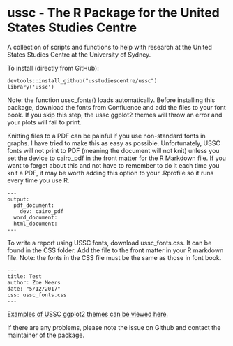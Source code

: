 # ussc - The R Package for the United States Studies Centre
A collection of scripts and functions to help with research at the
United States Studies Centre at the University of Sydney.

To install (directly from GitHub):
```{r}
devtools::install_github("usstudiescentre/ussc")
library('ussc')
```
Note: the function ussc_fonts() loads automatically. Before installing this package, download the fonts from Confluence and add the files to your font book. If you skip this step, the ussc ggplot2 themes will throw an error and your plots will fail to print.

Knitting files to a PDF can be painful if you use non-standard fonts in graphs. I have tried to make this as easy as possible. Unfortunately, USSC fonts will not print to PDF (meaning the document will not knit) unless you set the device to cairo_pdf in the front matter for the R Markdown file. If you want to forget about this and not have to remember to do it each time you knit a PDF, it may be worth adding this option to your .Rprofile so it runs every time you use R. 
```
---
output:
  pdf_document:
    dev: cairo_pdf
  word_document: 
  html_document: 
---
```

To write a report using USSC fonts, download ussc_fonts.css. It can be found in the CSS folder. Add the file to the front matter in your R markdown file. Note: the fonts in the CSS file must be the same as those in font book. 
```
---
title: Test
author: Zoe Meers
date: "5/12/2017"
css: ussc_fonts.css
---
```

[Examples of USSC ggplot2 themes can be viewed here.](https://zmeers.github.io/example/example.html)

If there are any problems, please note the issue on Github and contact the maintainer of the package.
